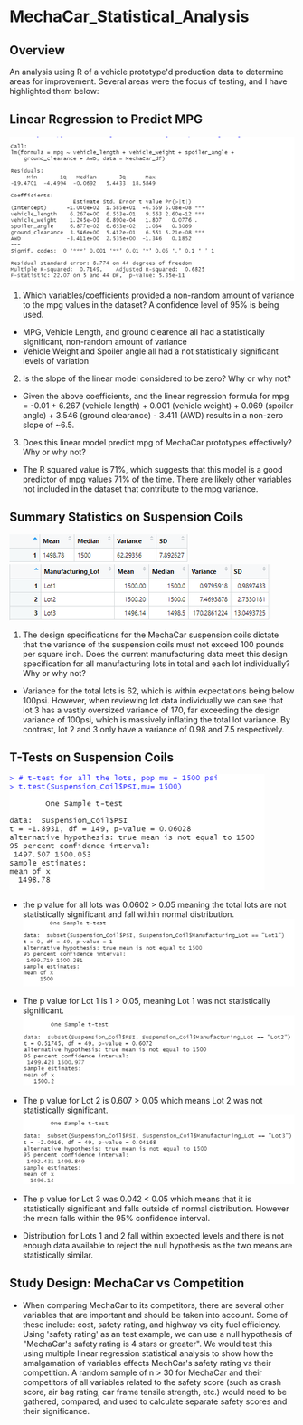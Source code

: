 # MechaCar_Statistical_Analysis

## Overview
An analysis using R of a vehicle prototype'd production data to determine areas for improvement. Several areas were the focus of testing, and I have highlighted them below:

## Linear Regression to Predict MPG
![Linear_Regression_Mechacar](https://github.com/Tbrecke01/MechaCar_Statistical_Analysis/blob/main/images/linear_regression_mechacar.png)

1. Which variables/coefficients provided a non-random amount of variance to the mpg values in the dataset? A confidence level of 95% is being used.
- MPG, Vehicle Length, and ground clearence all had a statistically significant, non-random amount of variance
- Vehicle Weight and Spoiler angle all had a not statistically significant levels of variation

2. Is the slope of the linear model considered to be zero? Why or why not?
- Given the above coefficients, and the linear regression formula for mpg = -0.01 + 6.267 (vehicle length) + 0.001 (vehicle weight) + 0.069 (spoiler angle) + 3.546 (ground clearance) - 3.411 (AWD) results in a non-zero slope of ~6.5.

3. Does this linear model predict mpg of MechaCar prototypes effectively? Why or why not?
- The R squared value is 71%, which suggests that this model is a good predictor of mpg values 71% of the time. There are likely other variables not included in the dataset that contribute to the mpg variance.

## Summary Statistics on Suspension Coils
![Total_Summary](https://github.com/Tbrecke01/MechaCar_Statistical_Analysis/blob/main/images/total_summary.png)
![Lot_Summary](https://github.com/Tbrecke01/MechaCar_Statistical_Analysis/blob/main/images/Lot_summary.png)

1. The design specifications for the MechaCar suspension coils dictate that the variance of the suspension coils must not exceed 100 pounds per square inch. Does the current manufacturing data meet this design specification for all manufacturing lots in total and each lot individually? Why or why not?
- Variance for the total lots is 62, which is within expectations being below 100psi. However, when reviewing lot data individually we can see that lot 3 has a vastly oversized variance of 170, far exceeding the design variance of 100psi, which is massively inflating the total lot variance. By contrast, lot 2 and 3 only have a variance of 0.98 and 7.5 respectively.

## T-Tests on Suspension Coils
![All_Lots_Ttest](https://github.com/Tbrecke01/MechaCar_Statistical_Analysis/blob/main/images/All_lots_ttest.png)

- the p value for all lots was 0.0602 > 0.05 meaning the total lots are not statistically significant and fall within normal distribution.
![Lot_1_Ttest](https://github.com/Tbrecke01/MechaCar_Statistical_Analysis/blob/main/images/lot_1_ttest.png)

- The p value for Lot 1 is 1 > 0.05, meaning Lot 1 was not statistically significant.
![Lot 2 Ttest](https://github.com/Tbrecke01/MechaCar_Statistical_Analysis/blob/main/images/lot_2_ttest.png)

- The p value for Lot 2 is 0.607 > 0.05 which means Lot 2 was not statistically significant.
![Lot_3_Ttest](https://github.com/Tbrecke01/MechaCar_Statistical_Analysis/blob/main/images/lot_3_ttest.png)

- The p value for Lot 3 was 0.042 < 0.05 which means that it is statistically significant and falls outside of normal distribution. However the mean falls within the 95% confidence interval.
- Distribution for Lots 1 and 2 fall within expected levels and there is not enough data available to reject the null hypothesis as the two means are statistically similar.

## Study Design: MechaCar vs Competition
- When comparing MechaCar to its competitors, there are several other variables that are important and should be taken into account. Some of these include: cost, safety rating, and highway vs city fuel efficiency. Using 'safety rating' as an test example, we can use a null hypothesis of "MechaCar's safety rating is 4 stars or greater". We would test this using multiple linear regression statistical analysis to show how the amalgamation of variables effects MechCar's safety rating vs their competition. A random sample of n > 30 for MechaCar and their competitors of all variables related to the safety score (such as crash score, air bag rating, car frame tensile strength, etc.) would need to be gathered, compared, and used to calculate separate safety scores and their significance. 
